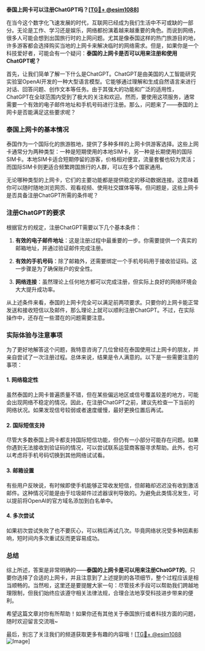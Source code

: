**泰国上网卡可以注册ChatGPT吗？[[TG💪+ @esim1088](https://t.me/s/esim1088)]**

在当今这个数字化飞速发展的时代，互联网已经成为我们生活中不可或缺的一部分。无论是工作、学习还是娱乐，网络都扮演着越来越重要的角色。而说到网络，很多人可能会想到出国旅行时的上网问题。尤其是像泰国这样的热门旅游目的地，许多游客都会选择购买当地的上网卡来解决临时的网络需求。但是，如果你是一个科技爱好者，可能会有一个疑问：**泰国的上网卡是否可以用来注册和使用ChatGPT呢？**

首先，让我们简单了解一下什么是ChatGPT。ChatGPT是由美国的人工智能研究实验室OpenAI开发的一种大型语言模型。它能够通过理解和生成自然语言来进行对话、回答问题、创作文本等任务。由于其强大的功能和广泛的适用性，ChatGPT在全球范围内受到了极大的关注和欢迎。然而，要使用这项服务，通常需要一个有效的电子邮件地址和手机号码进行注册。那么，问题来了——泰国的上网卡是否能满足这些要求呢？

### 泰国上网卡的基本情况

泰国作为一个国际化的旅游胜地，提供了多种多样的上网卡供游客选择。这些上网卡通常分为两种类型：一种是短期使用的本地SIM卡，另一种是长期使用的国际SIM卡。本地SIM卡适合短期停留的游客，价格相对便宜，流量套餐也较为灵活；而国际SIM卡则更适合频繁跨国旅行的人群，可以在多个国家通用。

无论哪种类型的上网卡，它们的主要功能都是提供稳定的移动数据连接。这意味着你可以随时随地浏览网页、观看视频、使用社交媒体等等。但问题是，这些上网卡是否具备注册ChatGPT所需的条件呢？

### 注册ChatGPT的要求

根据官方的规定，注册ChatGPT需要以下几个基本条件：

1. **有效的电子邮件地址**：这是注册过程中最重要的一步。你需要提供一个真实的邮箱地址，并通过验证邮件完成注册。
   
2. **有效的手机号码**：除了邮箱外，还需要绑定一个手机号码用于接收验证码。这一步骤是为了确保账户的安全性。

3. **网络连接**：虽然理论上任何地方都可以完成注册，但实际上良好的网络环境会大大提升成功率。

从上述条件来看，泰国的上网卡完全可以满足前两项要求。只要你的上网卡能正常发送和接收短信以及邮件，那么理论上就可以顺利注册ChatGPT。不过，在实际操作中，还存在一些潜在的问题需要注意。

### 实际体验与注意事项

为了更好地解答这个问题，我特意咨询了几位曾经在泰国使用过上网卡的朋友，并亲自尝试了一次注册过程。总体来说，结果是令人满意的。以下是一些需要注意的事项：

#### 1. 网络稳定性
虽然泰国的上网卡普遍质量不错，但在某些偏远地区或信号覆盖较差的地方，可能会出现网络不稳定的情况。因此，在注册ChatGPT之前，建议先检查一下当前的网络状况。如果发现信号较弱或者速度缓慢，最好更换位置后再试。

#### 2. 国际短信支持
尽管大多数泰国上网卡都支持国际短信功能，但仍有一小部分可能存在问题。如果你遇到无法接收到验证码的情况，可以尝试联系运营商客服寻求帮助。此外，也可以考虑将手机号码切换到其他网络试试看。

#### 3. 邮箱设置
有些用户反映说，有时候即使手机能够正常收发短信，但邮箱却迟迟没有收到激活邮件。这种情况可能是由于垃圾邮件过滤器误判导致的。为避免此类情况发生，可以提前将OpenAI的官方域名添加到白名单中。

#### 4. 多次尝试
如果初次尝试失败了也不要灰心，可以稍后再试几次。毕竟网络状况受多种因素影响，短时间内多次重试反而更容易成功。

### 总结

综上所述，答案是非常明确的——**泰国的上网卡是可以用来注册ChatGPT的**。只要你选择了合适的上网卡，并且注意到了上述提到的各项细节，整个过程应该是相当顺畅的。当然啦，这里还是要提醒大家一句：尽管技术手段可以帮助我们跨越地理限制，但我们始终应该遵守相关法律法规，合理合法地享受科技进步带来的便利。

希望这篇文章对你有所帮助！如果你还有其他关于泰国旅行或者科技方面的问题，随时欢迎留言交流哦~ 

最后，别忘了关注我们的频道获取更多有趣的内容哦！[[TG💪+ @esim1088](https://t.me/s/esim1088) ![Image](https://i.postimg.cc/4NQfJmqS/Snipaste-2025-05-13-00-14-12.png)]